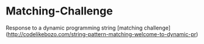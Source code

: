 Matching-Challenge
==================

Response to a dynamic programming string [matching challenge] (http://codelikebozo.com/string-pattern-matching-welcome-to-dynamic-pr)
